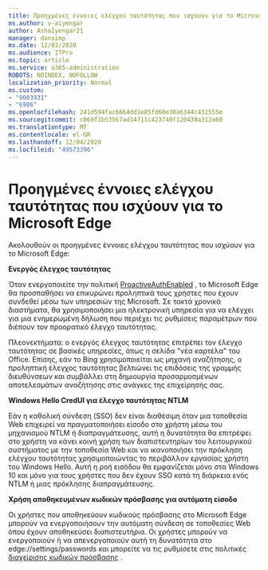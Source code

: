```yaml
---
title: Προηγμένες έννοιες ελέγχου ταυτότητας που ισχύουν για το Microsoft Edge
ms.author: v-aiyengar
author: AshaIyengar21
manager: dansimp
ms.date: 12/03/2020
ms.audience: ITPro
ms.topic: article
ms.service: o365-administration
ROBOTS: NOINDEX, NOFOLLOW
localization_priority: Normal
ms.custom:
- "9003931"
- "6986"
ms.openlocfilehash: 241d594fac6664dd1e85fd60e30a6344c432555e
ms.sourcegitcommit: c069f1b53567ad14711c423740f120439a312a60
ms.translationtype: MT
ms.contentlocale: el-GR
ms.lasthandoff: 12/04/2020
ms.locfileid: "49573396"
---
```

# <a name="advanced-authentication-concepts-applicable-to-microsoft-edge"></a>Προηγμένες έννοιες ελέγχου ταυτότητας που ισχύουν για το Microsoft Edge

Ακολουθούν οι προηγμένες έννοιες ελέγχου ταυτότητας που ισχύουν για το Microsoft Edge:

**Ενεργός έλεγχος ταυτότητας**

Όταν ενεργοποιείτε την πολιτική [ProactiveAuthEnabled](https://go.microsoft.com/fwlink/?linkid=2134621) , το Microsoft Edge θα προσπαθήσει να επικυρώνει προληπτικά τους χρήστες που έχουν συνδεθεί μέσω των υπηρεσιών της Microsoft. Σε τακτά χρονικά διαστήματα, θα χρησιμοποιήσει μια ηλεκτρονική υπηρεσία για να ελέγχει για μια ενημερωμένη δήλωση που περιέχει τις ρυθμίσεις παραμέτρων που διέπουν τον προορατικό έλεγχο ταυτότητας.

Πλεονεκτήματα: ο ενεργός έλεγχος ταυτότητας επιτρέπει τον έλεγχο ταυτότητας σε βασικές υπηρεσίες, όπως η σελίδα "νέα καρτέλα" του Office. Επίσης, εάν το Bing χρησιμοποιείται ως μηχανή αναζήτησης, ο προληπτική έλεγχος ταυτότητας βελτιώνει τις επιδόσεις της γραμμής διευθύνσεων και συμβάλλει στη δημιουργία προσαρμοσμένων αποτελεσμάτων αναζήτησης στις ανάγκες της επιχείρησής σας.

**Windows Hello CredUI για έλεγχο ταυτότητας NTLM**

Εάν η καθολική σύνδεση (SSO) δεν είναι διαθέσιμη όταν μια τοποθεσία Web επιχειρεί να πραγματοποιήσει είσοδο στο χρήστη μέσω του μηχανισμού NTLM ή διαπραγμάτευσης, αυτή η δυνατότητα θα επιτρέψει στο χρήστη να κάνει κοινή χρήση των διαπιστευτηρίων του λειτουργικού συστήματος με την τοποθεσία Web και να ικανοποιήσει την πρόκληση ελέγχου ταυτότητας χρησιμοποιώντας το περιβάλλον εργασίας χρήστη του Windows Hello. Αυτή η ροή εισόδου θα εμφανίζεται μόνο στα Windows 10 και μόνο για τους χρήστες που δεν έχουν SSO κατά τη διάρκεια ενός NTLM ή μιας πρόκλησης διαπραγμάτευσης.

**Χρήση αποθηκευμένων κωδικών πρόσβασης για αυτόματη είσοδο**

Οι χρήστες που αποθηκεύουν κωδικούς πρόσβασης στο Microsoft Edge μπορούν να ενεργοποιήσουν την αυτόματη σύνδεση σε τοποθεσίες Web όπου έχουν αποθηκεύσει διαπιστευτήρια. Οι χρήστες μπορούν να ενεργοποιούν ή να απενεργοποιούν αυτή τη δυνατότητα στο edge://settings/passwords και μπορείτε να τις ρυθμίσετε στις πολιτικές [διαχείρισης κωδικών πρόσβασης](https://go.microsoft.com/fwlink/?linkid=2134622) .
